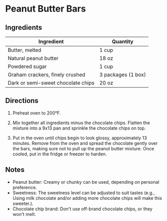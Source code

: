 # Peanut Butter Bars

## Ingredients

| Ingredient | Quantity |
| --- | --- |
| Butter, melted | 1 cup |
| Natural peanut butter | 18 oz |
| Powdered sugar | 1 cup |
| Graham crackers, finely crushed | 3 packages (1 box) |
| Dark or semi-sweet chocolate chips | 20 oz |

## Directions

1. Preheat oven to 200°F. 

2. Mix together all ingredients minus the chocolate chips. Flatten the mixture
   into a 9x13 pan and sprinkle the chocolate chips on top. 

3. Put in the oven until chips begin to look glossy, approximately 13 minutes.
   Remove from the oven and spread the chocolate gently over the bars, making
   sure not to pull up the peanut butter mixture. Once cooled, put in the
   fridge or freezer to harden. 


## Notes

- Peanut butter: Creamy or chunky can be used, depending on personal
  preference.
- Sweetness: The sweetness level can be adjusted to suit tastes (e.g., Using
  milk chocolate and/or adding more chocolate chips will make this sweeter.).
- Chocolate chip brand: Don't use off-brand chocolate chips, or they won't
  melt.
